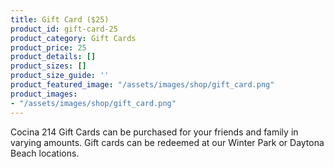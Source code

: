 ```yaml
---
title: Gift Card ($25)
product_id: gift-card-25
product_category: Gift Cards
product_price: 25
product_details: []
product_sizes: []
product_size_guide: ''
product_featured_image: "/assets/images/shop/gift_card.png"
product_images:
- "/assets/images/shop/gift_card.png"
---
```

Cocina 214 Gift Cards can be purchased for your friends and family in varying amounts. Gift cards can be redeemed at our Winter Park or Daytona Beach locations.
